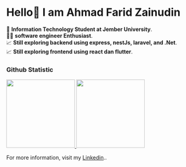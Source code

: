 # Hello👋 I am Ahmad Farid Zainudin

🏫 **Information Technology Student at Jember University**.<br>
🧑‍💻 **software engineer Enthusiast**.<br>
📈 **Still exploring backend using express, nestJs, laravel, and .Net**.<br>
📈 **Still exploring frontend using react dan flutter**.<br>

### Github Statistic
<p align="left">
<a href="https://github.com/ahazain">
  <img height="180em" src="https://github-readme-stats-eight-theta.vercel.app/api?username=ahazain&show_icons=true&theme=algolia&include_all_commits=true&count_private=true"/>
  <img height="180em" src="https://github-readme-stats-eight-theta.vercel.app/api/top-langs/?username=ahazain&layout=compact&langs_count=8&theme=algolia"/>
</a>
</p>

For more information, visit my [Linkedin](https://www.linkedin.com/in/ahmad-farid-zainudin-aa5272256/)..

